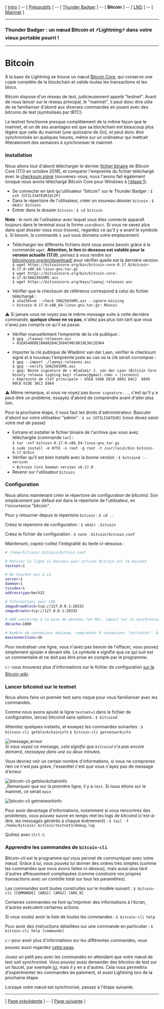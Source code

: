 [ [Intro](README.md) ] -- [ [Préparatifs](thunderbadger_10_preparations.md) ] -- [ [Thunder Badger](thunderbadger_20_ThunderBadger.md) ] -- [ **Bitcoin** ] -- [ [LND](thunderbadger_40_lnd.md) ] -- [ [Mainnet](thunderbadger_50_mainnet.md) ]

-------
### Thunder Badger : un nœud Bitcoin et ⚡Lightning️⚡ dans votre vieux portable pourri !
--------

# Bitcoin
À la base de Lightning se trouve un nœud [Bitcoin Core](https://bitcoin.org/en/bitcoin-core/), qui conserve une copie complète de la blockchain et valide toutes les transactions et les blocs. 

Bitcoin dispose d'un réseau de test, judicieusement appelé "testnet". Avant de nous lancer sur le réseau principal, le "mainnet", il peut donc être utile de se familiariser d'abord aux diverses commandes en jouant avec des bitcoins de test (symbolisés par tBTC).

Le testnet fonctionne presque complètement de la même façon que le mainnet, et un de ses avantages est que sa blockchain est beaucoup plus légère que celle du mainnet (une quinzaine de Go), et peut donc être synchronisée en quelques heures, même sur un ordinateur qui mettrait littéralement des semaines à synchroniser le mainnet.

### Installation
Nous allons tout d'abord télécharger le dernier [fichier binaire](https://fr.wikipedia.org/wiki/Fichier_binaire) de Bitcoin Core (17.0 en octobre 2018), et comparer l'empreinte du fichier téléchargé avec le [checksum signé](https://bitcoin.org/bin/bitcoin-core-0.17.0/SHA256SUMS.asc) (souvenez-vous, nous l'avons fait également lorsque nous avons téléchargé Bitcoin Core pour Windows à [l'étape 1](thunderbadger_10_preparations.md)).

* Se connecter en tant qu'utilisateur "bitcoin" sur le Thunder Badger :
`$ ssh [UTILISATEUR]@[IP]`
* Dans le répertoire de l'utilisateur, créer un nouveau dossier `bitcoin` :
`$ mkdir bitcoin`
* Entrer dans le dossier `bitcoin` :
`$ cd bitcoin`

**Note** : le nom de l'utilisateur avec lequel vous êtes connecté apparaît toujours dans le terminal sous la forme `user@host`. Si vous ne savez plus dans quel dossier vous vous trouvez, regardez ce qu'il y a avant le symbole `$`. Si besoin, la commande `$ pwd` vous donnera votre emplacement.

* Télécharger les différents fichiers dont nous avons besoin grâce à la commande `wget`. **Attention, le lien ci-dessous est valable pour la version actuelle (17.0)**, pensez à vous rendre sur [bitcoincore.org/en/download/](https://bitcoincore.org/en/download/) pour vérifier quelle est la dernière version.  
`$ wget https://bitcoincore.org/bin/bitcoin-core-0.17.0/bitcoin-0.17.0-x86_64-linux-gnu.tar.gz`  
`$ wget https://bitcoincore.org/bin/bitcoin-core-0.17.0/SHA256SUMS.asc`  
`$ wget https://bitcoincore.org/keys/laanwj-releases.asc`

* Vérifier que le checksum de référence correspond à celui du fichier téléchargé :  
`$ sha256sum --check SHA256SUMS.asc --ignore-missing`  
`> bitcoin-0.17.0-x86_64-linux-gnu.tar.gz: Réussi`

:warning: Si jamais vous ne voyez pas le même message suite à cette dernière commande, **quelque chose ne va pas**, n'allez pas plus loin tant que vous n'avez pas compris ce qu'il se passe.

* Vérifier manuellement l'empreinte de la clé publique :  
`$ gpg ./laanwj-releases.asc`  
`> 01EA5486DE18A882D4C2684590C8019E36C2E964`

* Importer la clé publique de Wladimir van der Laan, vérifier le checksum signé et à nouveau l'empreinte juste au cas où la clé serait corrompue :  
`$ gpg --import ./laanwj-releases.asc`  
`$ gpg --verify SHA256SUMS.asc`  
`> gpg: Bonne signature de « Wladimir J. van der Laan (Bitcoin Core binary release signing key) <laanwj@gmail.com> » [inconnu]`  
`> Empreinte de clef principale : 01EA 5486 DE18 A882 D4C2  6845 90C8 019E 36C2 E964`  

:warning: Même remarque, si vous ne voyez pas `Bonne signature...`, c'est qu'il y a peut-être un problème, essayez d'abord de comprendre avant d'aller plus loin.

Pour la prochaine étape, il nous faut les droits d'administrateur. Basculer d'abord sur votre utilisateur "admin" :
`$ su [UTILISATEUR]` (vous devez saisir votre mot de passe)

* Extraire et installer le fichier binaire de l'archive que vous avez téléchargée (commande `tar`) :  
  `$ tar -xvf bitcoin-0.17.0-x86_64-linux-gnu.tar.gz`  
  `$ sudo install -m 0755 -o root -g root -t /usr/local/bin bitcoin-0.17.0/bin`  
* Vérifier qu'il est bien installé avec la bonne version :
  `$ bitcoind --version`  
  `> Bitcoin Core Daemon version v0.17.0`
* Revenir sur l'utilisateur `bitcoin`

### Configuration
Nous allons maintenant créer le répertoire de configuration de bitcoind. Son emplacement par défaut est dans le répertoire de l'utilisateur, en l'occurrence "bitcoin".

Pour y retourner depuis le répertoire `bitcoin` : 
`$ cd ..`

Créez le répertoire de configuration :
`$ mkdir .bitcoin`

Créez le fichier de configuration :
`$ nano .bitcoin/bitcoin.conf`

Maintenant, copiez-collez l'intégralité du texte ci-dessous :

```bash
# /home/bitcoin/.bitcoin/bitcoin.conf

# Retirer la ligne ci-dessous pour activer Bitcoin sur le mainnet
testnet=1

# Ne touchez pas à ça
server=1
daemon=1
txindex=1
addresstype=bech32

# Informations pour LND
zmqpubrawblock=tcp://127.0.0.1:28332
zmqpubrawtx=tcp://127.0.0.1:28332

# RAM consacrée à la base de données (en Mo), impact sur la synchronisation, peu d'impact si vous ne la faites pas sur cette machine 
dbcache=1000

# Nombre de connexions maximum, comprenant 8 connexions "sortantes". À vous de voir selon votre machine et votre connexion internet, mais ce n'est pas la peine de mettre une valeur trop élevée
maxconnections=16
```

Pour neutraliser une ligne, vous n'avez pas besoin de l'effacer, vous pouvez simplement ajouter `#` devant elle. Le symbole `#` signifie que ce qui suit est un commentaire et ne doit pas être prise en compte par le programme.

:point_right: vous trouverez plus d'informations sur le fichier de configuration [sur le Bitcoin wiki](https://en.bitcoin.it/wiki/Running_Bitcoin#Command-line_arguments).

### Lancer bitcoind sur le testnet

Nous allons faire un premier test sans risque pour vous familiariser avec les commandes.

Comme nous avons ajouté la ligne `testnet=1` dans le fichier de configuration, lancez bitcoind sans options :
`$ bitcoind`

Attendez quelques instants, et essayez les commandes suivantes :
`$ bitcoin-cli getblockchaininfo`
`$ bitcoin-cli getnetworkinfo`

![message_erreur](images/thunderbadger_30_bitcoin-cli1.png)  
_Si vous voyez ce message, cela signifie que `bitcoind` n'a pas encore démarré, réessayez dans une ou deux minutes._

Vous devriez voir un certain nombre d'informations, si vous ne comprenez rien ce n'est pas grave, l'essentiel c'est que vous n'ayez pas de message d'erreur. 

![bitcoin-cli getblockchaininfo](images/thunderbadger_30_bitcoin-cli2.png)  
_Remarquez que sur la première ligne, il y a `test`. Si nous étions sur le mainnet, ce serait `main`

![bitcoin-cli getnetworkinfo](images/thunderbadger_30_bitcoin-cli3.png)

Pour avoir davantage d'informations, notamment si vous rencontrez des problèmes, vous pouvez suivre en temps réel les logs de bitcoind (c'est-à-dire, les messages générés à chaque événement) :
`$ tail -f /home/bitcoin/.bitcoin/testnet3/debug.log`

Quittez avec `Ctrl-C`.

### Apprendre les commandes de `bitcoin-cli`

Bitcoin-cli est le programme qui vous permet de communiquer avec votre nœud. Grâce à lui, vous pouvez lui donner des ordres très simples (comme les commandes que nous avons faites ci-dessus), mais aussi plus tard d'autres affreusement compliquées (comme construire vos propres transactions avec un contrôle total sur tous les paramètres). 

Les commandes sont toutes construites sur le modèle suivant :
`$ bitcoin-cli [COMMANDE] [ARG1] [ARG2] [ARG_N]`

Certaines commandes ne font qu'imprimer des informations à l'écran, d'autres exécutent certaines actions. 

Si vous voulez avoir la liste de toutes les commandes :
`$ bitcoin-cli help`

Pour avoir des instructions détaillées sur une commande en particulier :
`$ bitcoin-cli help [commande]`

:point_right: pour avoir plus d'informations sur les différentes commandes, vous pouvez aussi regardez [cette page](https://en.bitcoin.it/wiki/Original_Bitcoin_client/API_calls_list).

Jouez un petit peu avec les commandes en attendant que votre nœud de test soit synchronisé. Vous pouvez aussi demander des bitcoins de test sur un faucet, par exemple [ici](https://testnet.manu.backend.hamburg/faucet), mais il y en a d'autres. Cela vous permettra d'expérimenter les commandes de paiement, et aussi Lightning lors de la prochaine étape. 

Lorsque votre nœud est synchronisé, passez à l'étape suivante.

---

[ [Page précédente](thunderbadger_20_ThunderBadger.md) ] -- [ [Page suivante](thunderbadger_40_lnd.md) ]

